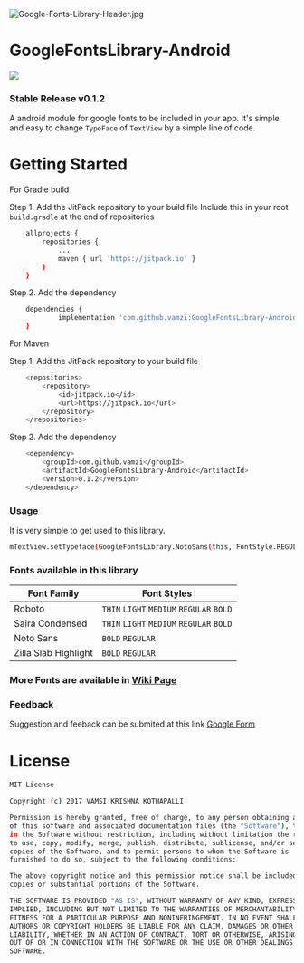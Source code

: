 ![Google-Fonts-Library-Header.jpg](http://imgur.com/FpE1fNN.jpg "Header Image")
# GoogleFontsLibrary-Android
[![](https://jitpack.io/v/vamzi/GoogleFontsLibrary-Android.svg)](https://jitpack.io/#vamzi/GoogleFontsLibrary-Android)


### Stable Release v0.1.2

A android module for google fonts to be included in your app. It's simple and easy to change `TypeFace` of `TextView` by a simple line of code.

# Getting Started

For Gradle build

Step 1. Add the JitPack repository to your build file
Include this in your root `build.gradle` at the end of repositories

```sh
	allprojects {
		repositories {
			...
			maven { url 'https://jitpack.io' }
		}
	}
```
Step 2. Add the dependency

```sh
	dependencies {
	        implementation 'com.github.vamzi:GoogleFontsLibrary-Android:0.1.2'
	}
```

For Maven

Step 1. Add the JitPack repository to your build file
```sh
	<repositories>
		<repository>
		    <id>jitpack.io</id>
		    <url>https://jitpack.io</url>
		</repository>
	</repositories>
```
Step 2. Add the dependency
```sh
	<dependency>
	    <groupId>com.github.vamzi</groupId>
	    <artifactId>GoogleFontsLibrary-Android</artifactId>
	    <version>0.1.2</version>
	</dependency>
```
### Usage
It is very simple to get used to this library.
```sh
mTextView.setTypeface(GoogleFontsLibrary.NotoSans(this, FontStyle.REGULAR));
```

### Fonts available in this library 
|Font Family|Font Styles|
|-----------|-----------|
|Roboto|`THIN` `LIGHT` `MEDIUM` `REGULAR` `BOLD`|
|Saira Condensed|`THIN` `LIGHT` `MEDIUM` `REGULAR` `BOLD`|
|Noto Sans|`BOLD` `REGULAR`|
|Zilla Slab Highlight|`BOLD` `REGULAR`|

### More Fonts are available in [Wiki Page](https://github.com/vamzi/GoogleFontsLibrary-Android/wiki)

### Feedback

Suggestion and feeback can be submited at this link [Google Form](https://docs.google.com/forms/d/e/1FAIpQLSeg1s_MsDNKvOjI_le9iSzTOeL-H7S1KFQa_7ZIW3XwtjnUTg/viewform?usp=pp_url&entry.1898373068=GoogleFontsLibrary-Android&entry.1429518920)

# License 
```sh
MIT License

Copyright (c) 2017 VAMSI KRISHNA KOTHAPALLI

Permission is hereby granted, free of charge, to any person obtaining a copy
of this software and associated documentation files (the "Software"), to deal
in the Software without restriction, including without limitation the rights
to use, copy, modify, merge, publish, distribute, sublicense, and/or sell
copies of the Software, and to permit persons to whom the Software is
furnished to do so, subject to the following conditions:

The above copyright notice and this permission notice shall be included in all
copies or substantial portions of the Software.

THE SOFTWARE IS PROVIDED "AS IS", WITHOUT WARRANTY OF ANY KIND, EXPRESS OR
IMPLIED, INCLUDING BUT NOT LIMITED TO THE WARRANTIES OF MERCHANTABILITY,
FITNESS FOR A PARTICULAR PURPOSE AND NONINFRINGEMENT. IN NO EVENT SHALL THE
AUTHORS OR COPYRIGHT HOLDERS BE LIABLE FOR ANY CLAIM, DAMAGES OR OTHER
LIABILITY, WHETHER IN AN ACTION OF CONTRACT, TORT OR OTHERWISE, ARISING FROM,
OUT OF OR IN CONNECTION WITH THE SOFTWARE OR THE USE OR OTHER DEALINGS IN THE
SOFTWARE.
```

